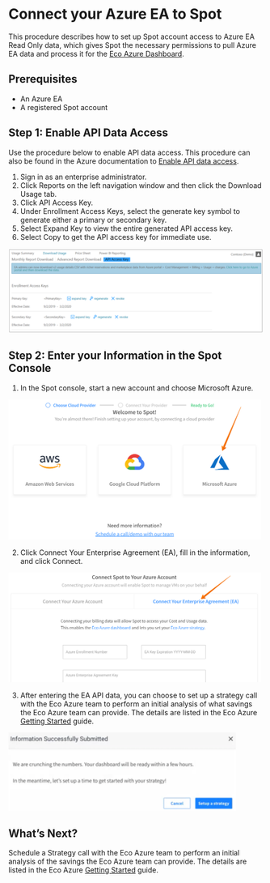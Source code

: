 # Connect your Azure EA to Spot

This procedure describes how to set up Spot account access to Azure EA Read Only data, which gives Spot the necessary permissions to pull Azure EA data and process it for the [Eco Azure Dashboard](eco/azure-tutorials/view-your-savings).

## Prerequisites
- An Azure EA
- A registered Spot account

## Step 1: Enable API Data Access

Use the procedure below to enable API data access. This procedure can also be found in the Azure documentation to [Enable API data access](https://docs.microsoft.com/en-us/azure/cost-management-billing/manage/ea-portal-rest-apis#enable-api-data-access).

1. Sign in as an enterprise administrator.
2. Click Reports on the left navigation window and then click the Download Usage tab.
3. Click API Access Key.
4. Under Enrollment Access Keys, select the generate key symbol to generate either a primary or secondary key.
5. Select Expand Key to view the entire generated API access key.
6. Select Copy to get the API access key for immediate use.

<img src="/connect-your-cloud-provider/_media/connect-azure-ea-01.png" />

## Step 2: Enter your Information in the Spot Console

1. In the Spot console, start a new account and choose Microsoft Azure.

<img src="/connect-your-cloud-provider/_media/connect-azure-ea-02.png" width="500" />

2. Click Connect Your Enterprise Agreement (EA), fill in the information, and click Connect.

<img src="/connect-your-cloud-provider/_media/connect-azure-ea-03.png" width="500" />

3. After entering the EA API data, you can choose to set up a strategy call with the Eco Azure team to perform an initial analysis of what savings the Eco Azure team can provide. The details are listed in the Eco Azure [Getting Started](eco/getting-started/connect-azure-ea-to-eco) guide.

<img src="/connect-your-cloud-provider/_media/connect-azure-ea-04.png" width="450" />

## What’s Next?

Schedule a Strategy call with the Eco Azure team to perform an initial analysis of the savings the Eco Azure team can provide. The details are listed in the Eco Azure [Getting Started](eco/getting-started/connect-azure-ea-to-eco) guide.

